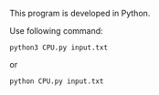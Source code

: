 This program is developed in Python.

Use following command:
```
python3 CPU.py input.txt
```
or
```
python CPU.py input.txt
```
